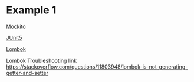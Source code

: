 # Example 1

[Mockito](https://www.baeldung.com/mockito-series)

[JUnit5](https://www.baeldung.com/junit-5)

[Lombok](https://www.baeldung.com/intro-to-project-lombok)

Lombok Troubleshooting link https://stackoverflow.com/questions/11803948/lombok-is-not-generating-getter-and-setter